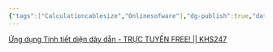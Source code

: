 ```yaml
---
{"tags":["Calculationcablesize","Onlinesofware"],"dg-publish":true,"date":null,"url":"https://www.youtube.com/watch?v=KNCY6NiF3rk","aliases":null,"Related":"ELT","permalink":"/Electric Engineer/ELT/Calculating the size of power cable (Online application)/","dgPassFrontmatter":true,"noteIcon":"2","created":"2023-12-22T16:16:27.606+07:00","updated":"2023-12-25T15:30:19.278+07:00"}
---
```


[Ứng dụng Tính tiết diện dây dẫn - TRỰC TUYẾN FREE! || KHS247](https://khs247.com/tinh-tiet-dien-day-dan/)


